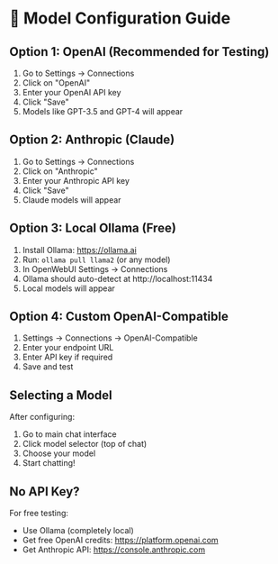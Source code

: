 # 🤖 Model Configuration Guide

## Option 1: OpenAI (Recommended for Testing)

1. Go to Settings → Connections
2. Click on "OpenAI"
3. Enter your OpenAI API key
4. Click "Save"
5. Models like GPT-3.5 and GPT-4 will appear

## Option 2: Anthropic (Claude)

1. Go to Settings → Connections  
2. Click on "Anthropic"
3. Enter your Anthropic API key
4. Click "Save"
5. Claude models will appear

## Option 3: Local Ollama (Free)

1. Install Ollama: https://ollama.ai
2. Run: `ollama pull llama2` (or any model)
3. In OpenWebUI Settings → Connections
4. Ollama should auto-detect at http://localhost:11434
5. Local models will appear

## Option 4: Custom OpenAI-Compatible

1. Settings → Connections → OpenAI-Compatible
2. Enter your endpoint URL
3. Enter API key if required
4. Save and test

## Selecting a Model

After configuring:
1. Go to main chat interface
2. Click model selector (top of chat)
3. Choose your model
4. Start chatting!

## No API Key?

For free testing:
- Use Ollama (completely local)
- Get free OpenAI credits: https://platform.openai.com
- Get Anthropic API: https://console.anthropic.com